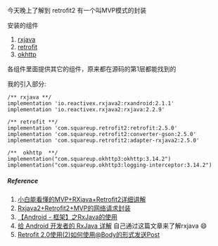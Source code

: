 今天晚上了解到 retrofit2 有一个叫MVP模式的封装


安装的组件

1. [rxjava](https://github.com/ReactiveX/RxJava)
2. [retrofit](https://github.com/square/retrofit)
3. [okhttp](https://github.com/square/okhttp)

各组件里面提供其它的组件，原来都在源码的第1层都能找到的

我的引入部分:

```
/** rxjava **/
implementation 'io.reactivex.rxjava2:rxandroid:2.1.1'
implementation 'io.reactivex.rxjava2:rxjava:2.2.9'

/** retrofit **/
implementation 'com.squareup.retrofit2:retrofit:2.5.0'
implementation 'com.squareup.retrofit2:converter-gson:2.5.0'
implementation 'com.squareup.retrofit2:adapter-rxjava2:2.5.0'

/**  okhttp  **/
implementation("com.squareup.okhttp3:okhttp:3.14.2")
implementation("com.squareup.okhttp3:logging-interceptor:3.14.2")
```



##### Reference
1. [小白能看懂的MVP+RXjava+Retrofit2详细讲解](https://www.jianshu.com/p/426864584518)
2. [Rxjava2+Retrofit2+MVP的网络请求封装](https://www.jianshu.com/p/193d8c37c73c)
3. [【Android - 框架】之RxJava的使用](https://www.cnblogs.com/itgungnir/p/6210844.html)
4. [给 Android 开发者的 RxJava 详解](http://gank.io/post/560e15be2dca930e00da1083#toc_1) 自己通过这篇文章来了解rxjava :smile:
5. [Retrofit 2.0使用(2)如何使用@Body的形式发送Post](https://www.cnblogs.com/fengfenghuifei/p/6038309.html)